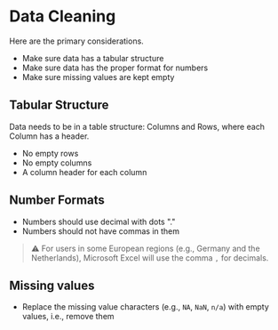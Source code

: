 # Data Cleaning

Here are the primary considerations.

* Make sure data has a tabular structure
* Make sure data has the proper format for numbers
* Make sure missing values are kept empty


## Tabular Structure
Data needs to be in a table structure: Columns and Rows, where each Column has a header.

* No empty rows 
* No empty columns
* A column header for each column

## Number Formats

* Numbers should use decimal with dots "."
* Numbers should not have commas in them

>:warning: For users in some European regions (e.g., Germany and the Netherlands), Microsoft Excel will use the comma `,` for decimals.


## Missing values

* Replace the missing value characters (e.g., `NA`, `NaN`, `n/a`) with empty values, i.e., remove them
